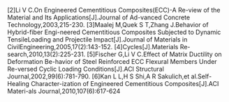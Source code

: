 [2]Li V C.On Engineered Cementitious Composites(ECC)-A Re-view of the Material and Its Applications[J].Journal of Ad-vanced Concrete Technology,2003,215-230.
[3]Maalej M,Quek S T,Zhang J.Behavior of Hybrid-fiber Engi-neered Cementitious Composites Subjected to Dynamic TensileLoading and Projectile Impact[J].Journal of Materials in CivilEngineering,2005,17(2):143-152.
[4]Cycles[J].Materials Re-search,2010,13(2):225-231.
[5]Fischer G,Li V C.Effect of Matrix Ductility on Deformation Be-havior of Steel Reinforced ECC Flexural Members Under Re-versed Cyclic Loading Conditions[J].ACI Structural Journal,2002,99(6):781-790.
[6]Kan L L,H S Shi,A R Sakulich,et al.Self-Healing Character-ization of Engineered Cementitious Composites[J].ACI Materi-als Journal,2010,107(6):617-624
